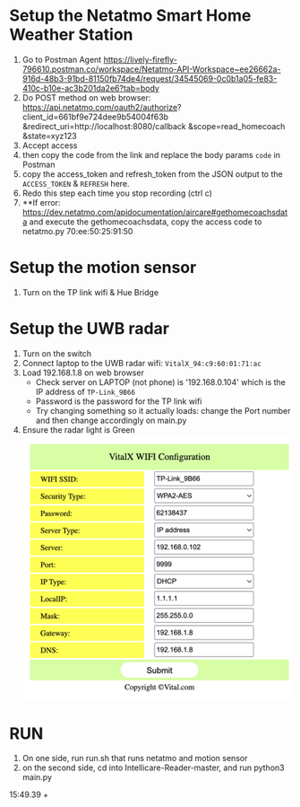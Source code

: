 # Setup the Netatmo Smart Home Weather Station
1. Go to Postman Agent
https://lively-firefly-796610.postman.co/workspace/Netatmo-API-Workspace~ee26662a-916d-48b3-91bd-81150fb74de4/request/34545069-0c0b1a05-fe83-410c-b10e-ac3b201da2e6?tab=body
2. Do POST method on web browser: 
https://api.netatmo.com/oauth2/authorize?
    client_id=661bf9e724dee9b54004f63b
    &redirect_uri=http://localhost:8080/callback
    &scope=read_homecoach
    &state=xyz123
3. Accept access
4. then copy the code from the link and replace the body params `code` in Postman
5. copy the access_token and refresh_token from the JSON output to the `ACCESS_TOKEN` & `REFRESH` here. 
6. Redo this step each time you stop recording (ctrl c)
7. **If error: 
https://dev.netatmo.com/apidocumentation/aircare#gethomecoachsdata 
and execute the gethomecoachsdata, copy the access code to netatmo.py 
70:ee:50:25:91:50


# Setup the motion sensor 
1. Turn on the TP link wifi & Hue Bridge 

# Setup the UWB radar 
1. Turn on the switch 
2. Connect laptop to the UWB radar wifi: `VitalX_94:c9:60:01:71:ac`
3. Load 192.168.1.8 on web browser
    - Check server on LAPTOP (not phone) is '192.168.0.104' which is the IP address of `TP-Link_9B66`
    - Password is the password for the TP link wifi 
    - Try changing something so it actually loads: change the Port number and then change accordingly on main.py
4. Ensure the radar light is Green
![Alt text](image.png)


# RUN
1. On one side, run run.sh that runs netatmo and motion sensor
2. on the second side, cd into Intellicare-Reader-master, and run python3 main.py






15:49.39 + 